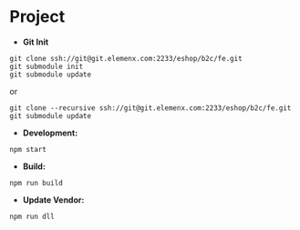 # Project

* **Git Init**

```shell
git clone ssh://git@git.elemenx.com:2233/eshop/b2c/fe.git
git submodule init
git submodule update
```

or

```shell
git clone --recursive ssh://git@git.elemenx.com:2233/eshop/b2c/fe.git
git submodule update
```

* **Development:**

```shell
npm start
```

* **Build:**

```shell
npm run build
```

* **Update Vendor:**

```shell
npm run dll
```
